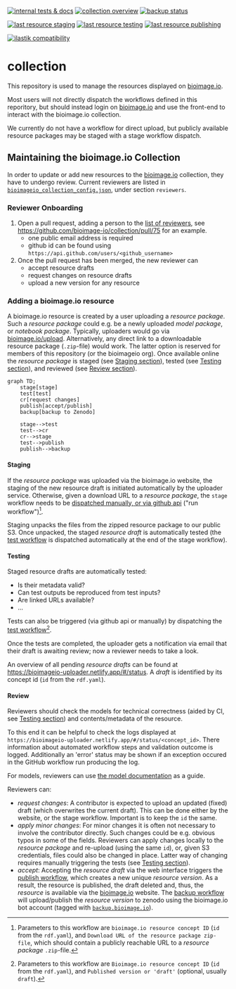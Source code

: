 [![internal tests & docs](https://github.com/bioimage-io/collection/actions/workflows/build.yaml/badge.svg)](https://github.com/bioimage-io/collection/actions/workflows/build.yaml)
[![collection overview](https://github.com/bioimage-io/collection/actions/workflows/generate_collection_json.yaml/badge.svg)](https://github.com/bioimage-io/collection/actions/workflows/generate_collection_json.yaml)
[![backup status](https://github.com/bioimage-io/collection/actions/workflows/backup.yaml/badge.svg)](https://github.com/bioimage-io/collection/actions/workflows/backup.yaml)

[![last resource staging](https://github.com/bioimage-io/collection/actions/workflows/stage.yaml/badge.svg)](https://github.com/bioimage-io/collection/actions/workflows/stage.yaml)
[![last resource testing](https://github.com/bioimage-io/collection/actions/workflows/test.yaml/badge.svg)](https://github.com/bioimage-io/collection/actions/workflows/test.yaml)
[![last resource publishing](https://github.com/bioimage-io/collection/actions/workflows/publish.yaml/badge.svg)](https://github.com/bioimage-io/collection/actions/workflows/publish.yaml)

[![ilastik compatibility](https://github.com/bioimage-io/collection/actions/workflows/check_compatibility_ilastik.yaml/badge.svg)](https://github.com/bioimage-io/collection/actions/workflows/check_compatibility_ilastik.yaml)




# collection

This repository is used to manage the resources displayed on [bioimage.io][bioimageio].

Most users will not directly dispatch the workflows defined in this reporitory, but should instead login on [bioimage.io][bioimageio] and use the front-end to interact with the bioimage.io collection.

We currently do not have a workflow for direct upload, but publicly available resource packages may be staged with a stage workflow dispatch.

## Maintaining the bioimage.io Collection

In order to update or add new resources to the [bioimage.io][bioimageio] collection, they have to undergo review.
Current reviewers are listed in [`bioimageio_collection_config.json`][review-config], under section `reviewers`.

### Reviewer Onboarding

1. Open a pull request, adding a person to the [list of reviewers][review-config], see <https://github.com/bioimage-io/collection/pull/75> for an example.
   * one public email address is required
   * github id can be found using `https://api.github.com/users/<github_username>`
1. Once the pull request has been merged, the new reviewer can
   * accept resource drafts
   * request changes on resource drafts
   * upload a new version for any resource

### Adding a bioimage.io resource

A bioimage.io resource is created by a user uploading a _resource package_.
Such a _resource package_ could e.g. be a newly uploaded _model package_, or _notebook package_.
Typically, uploaders would go via [bioimage.io/upload][upload].
Alternatively, any direct link to a downloadable resource package (`.zip`-file) would work.
The latter option is reserved for members of this repository (or the bioimageio org).
Once available online the _resource package_ is staged (see [Staging section](#staging)), tested (see [Testing section](#testing)), and reviewed (see [Review section](#review)).

```mermaid
graph TD;
    stage[stage]
    test[test]
    cr[request changes]
    publish[accept/publish]
    backup[backup to Zenodo]

    stage-->test
    test-->cr
    cr-->stage
    test-->publish
    publish-->backup
```

#### Staging

If the _resource package_ was uploaded via the bioimage.io website, the staging of the new resource draft is initiated automatically by the uploader service.
Otherwise, given a download URL to a _resource package_, the `stage` workflow needs to be [dispatched manually, or via github api][staging-wf] ("run workflow")[^1].

Staging unpacks the files from the zipped resource package to our public S3.
Once unpacked, the staged _resource draft_ is automatically tested (the [test workflow][test-wf] is dispatched automatically at the end of the stage workflow).

#### Testing

Staged resource drafts are automatically tested:

* Is their metadata valid?
* Can test outputs be reproduced from test inputs?
* Are linked URLs available?
* ...

Tests can also be triggered (via github api or manually) by dispatching the [test workflow][test-wf][^2].

Once the tests are completed, the uploader gets a notification via email that their draft is awaiting review; now a reviewer needs to take a look.

An overview of all pending _resource drafts_ can be found at <https://bioimageio-uploader.netlify.app/#/status>.
A _draft_ is identified by its concept id (`id` from the `rdf.yaml`).

#### Review

Reviewers should check the models for technical correctness (aided by CI, see [Testing section](#testing)) and contents/metadata of the resource.

To this end it can be helpful to check the logs displayed at `https://bioimageio-uploader.netlify.app/#/status/<concept_id>`.
There information about automated workflow steps and validation outcome is logged.
Additionally an 'error' status may be shown if an exception occured in the GitHub workflow run producing the log.

For models, reviewers can use [the model documentation][model-docs] as a guide.

Reviewers can:

* _request changes_:
   A contributor is expected to upload an updated (fixed) draft (which overwrites the current draft).
   This can be done either by the website, or the stage workflow.
   Important is to keep the `id` the same.
* _apply minor changes_:
  For minor changes it is often not necessary to involve the contributor directly.
  Such changes could be e.g. obvious typos in some of the fields.
  Reviewers can apply changes locally to the _resource package_ and re-upload (using the same `id`), or, given S3 credentials, files could also be changed in place.
  Latter way of changing requires manually triggering the tests (see [Testing section](#testing)).
* _accept_:
  Accepting the _resource draft_ via the web interface triggers the [publish workflow][publish-wf], which creates a new unique _resource version_.
  As a result, the resource is published, the draft deleted and, thus, the _resource_ is available via the [bioimage.io][bioimageio] website.
  The [backup workflow][backup-wf] will upload/publish the _resource version_ to zenodo using the bioimage.io bot account (tagged with [`backup.bioimage.io`][zenodo-overview]).

[^1]: Parameters to this workflow are `bioimage.io resource concept ID` (`id` from the `rdf.yaml`), and `Download URL of the resource package zip-file`, which should contain a publicly reachable URL to a _resource package_ `.zip`-file.
[^2]: Parameters to this workflow are `Bioimage.io resource concept ID` (`id` from the `rdf.yaml`), and `Published version or 'draft'` (optional, usually `draft`).

[backup-wf]: https://github.com/bioimage-io/collection/actions/workflows/backup.yaml
[bioimageio]: https://bioimage.io
[model-docs]: https://bioimage.io/docs/#/guides/developers-guide?id=model-documentation
[review-config]: https://github.com/bioimage-io/collection/blob/main/bioimageio_collection_config.json
[publish-wf]: https://github.com/bioimage-io/collection/actions/workflows/publish.yaml
[staging-wf]: https://github.com/bioimage-io/collection/actions/workflows/stage.yaml
[test-wf]: https://github.com/bioimage-io/collection/actions/workflows/test.yaml
[upload]: https://bioimage.io/#/upload
[zenodo-overview]: https://zenodo.org/search?q=metadata.subjects.subject%3A%22backup.bioimage.io%22&l=list&p=1&s=10&sort=bestmatch
